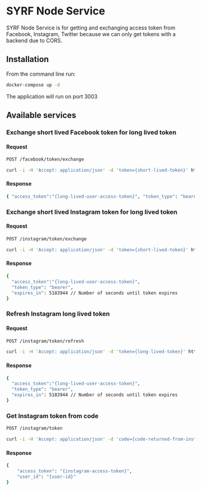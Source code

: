 
# SYRF Node Service

SYRF Node Service is for getting and exchanging access token from Facebook, Instagram, Twitter because we can only get tokens with a backend due to CORS.

## Installation
From the command line run:

```bash
docker-compose up -d
```
The application will run on port 3003

## Available services
### Exchange short lived Facebook token for long lived token
#### Request
```bash 
POST /facebook/token/exchange
```
```bash
curl -i -H 'Accept: application/json' -d 'token={short-lived-token}' http://localhost:3003/facebook/token/exchange
```
#### Response

```bash
{ "access_token":"{long-lived-user-access-token}", "token_type": "bearer", "expires_in": 5183944 }

```

### Exchange short lived Instagram token for long lived token

#### Request
```bash 
POST /instagram/token/exchange
```
```bash
curl -i -H 'Accept: application/json' -d 'token={short-lived-token}' http://localhost:3003/instagram/token/exchange
```

#### Response

```bash
{
  "access_token":"{long-lived-user-access-token}",
  "token_type": "bearer",
  "expires_in": 5183944 // Number of seconds until token expires
}

```


### Refresh Instagram long lived token
#### Request
```bash 
POST /instagram/token/refresh
```
```bash
curl -i -H 'Accept: application/json' -d 'token={long-lived-token}' http://localhost:3003/instagram/token/refresh
```

#### Response

```bash
{
  "access_token":"{long-lived-user-access-token}",
  "token_type": "bearer",
  "expires_in": 5183944 // Number of seconds until token expires
}

```

### Get Instagram token from code
```bash 
POST /instagram/token
```
```bash
curl -i -H 'Accept: application/json' -d 'code={code-returned-from-instagram-after-login}' http://localhost:3003/instagram/token
```

#### Response

```bash
{
    "access_token": "{instagram-access-token}",
    "user_id": "{user-id}"
}

```